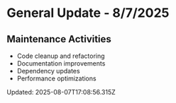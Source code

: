 # General Update - 8/7/2025

## Maintenance Activities

- Code cleanup and refactoring
- Documentation improvements
- Dependency updates
- Performance optimizations

Updated: 2025-08-07T17:08:56.315Z
